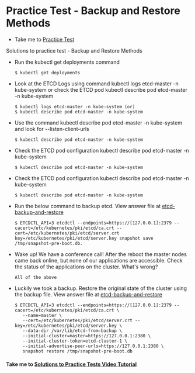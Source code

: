 # Practice Test - Backup and Restore Methods
  - Take me to [Practice Test](https://kodekloud.com/courses/539883/lectures/9816654)
  
Solutions to practice test - Backup and Restore Methods
- Run the kubectl get deployments command
  ```
  $ kubectl get deployments
  ```
- Look at the ETCD Logs using command kubectl logs etcd-master -n kube-system or check the ETCD pod kubectl describe pod etcd-master -n kube-system
  ```
  $ kubectl logs etcd-master -n kube-system (or)
  $ kubectl describe pod etcd-master -n kube-system
  ```
- Use the command kubectl describe pod etcd-master -n kube-system and look for --listen-client-urls
  ```
  $ kubectl describe pod etcd-master -n kube-system 
  ```
- Check the ETCD pod configuration kubectl describe pod etcd-master -n kube-system
  ```
  $ kubectl describe pod etcd-master -n kube-system
  ```
- Check the ETCD pod configuration kubectl describe pod etcd-master -n kube-system
  ```
  $ kubectl describe pod etcd-master -n kube-system
  ```
- Run the below command to backup etcd. View answer file at [etcd-backup-and-restore](https://github.com/mmumshad/kubernetes-the-hard-way/blob/master/practice-questions-answers/cluster-maintenance/backup-etcd/etcd-backup-and-restore.md)
  ```
  $ ETCDCTL_API=3 etcdctl --endpoints=https://[127.0.0.1]:2379 --cacert=/etc/kubernetes/pki/etcd/ca.crt --cert=/etc/kubernetes/pki/etcd/server.crt key=/etc/kubernetes/pki/etcd/server.key snapshot save /tmp/snapshot-pre-boot.db.
  ```
- Wake up! We have a conference call! After the reboot the master nodes came back online, but none of our applications are accessible. Check the status of the applications on the cluster. What's wrong?
  ```
  All of the above
  ```
- Luckily we took a backup. Restore the original state of the cluster using the backup file. View answer file at [etcd-backup-and-restore](https://github.com/mmumshad/kubernetes-the-hard-way/blob/master/practice-questions-answers/cluster-maintenance/backup-etcd/etcd-backup-and-restore.md)
  ```
  $ ETCDCTL_API=3 etcdctl --endpoints=https://[127.0.0.1]:2379 --cacert=/etc/kubernetes/pki/etcd/ca.crt \
     --name=master \
     --cert=/etc/kubernetes/pki/etcd/server.crt --key=/etc/kubernetes/pki/etcd/server.key \
     --data-dir /var/lib/etcd-from-backup \
     --initial-cluster=master=https://127.0.0.1:2380 \
     --initial-cluster-token=etcd-cluster-1 \
     --initial-advertise-peer-urls=https://127.0.0.1:2380 \
     snapshot restore /tmp/snapshot-pre-boot.db
  ```
  

#### Take me to [Solutions to Practice Tests Video Tutorial](https://kodekloud.com/courses/certified-kubernetes-administrator-with-practice-tests/lectures/14450164)
